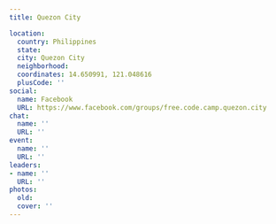 ```yaml
---
title: Quezon City

location:
  country: Philippines
  state: 
  city: Quezon City
  neighborhood: 
  coordinates: 14.650991, 121.048616
  plusCode: ''
social:
  name: Facebook
  URL: https://www.facebook.com/groups/free.code.camp.quezon.city
chat:
  name: ''
  URL: ''
event:
  name: ''
  URL: ''
leaders:
- name: ''
  URL: ''
photos:
  old: 
  cover: ''
---
```

